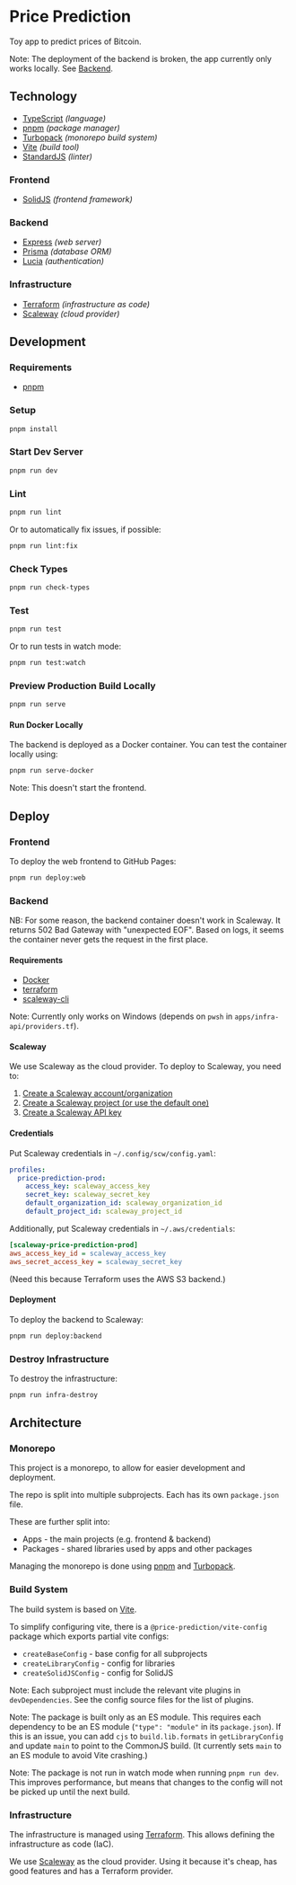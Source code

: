 # Price Prediction

Toy app to predict prices of Bitcoin.

Note: The deployment of the backend is broken, the app currently only works locally. See [Backend](#backend-1).

## Technology

* [TypeScript](https://www.typescriptlang.org/) _(language)_
* [pnpm](https://pnpm.io/) _(package manager)_
* [Turbopack](https://turbo.build/pack) _(monorepo build system)_
* [Vite](https://vitejs.dev/) _(build tool)_
* [StandardJS](https://standardjs.com/) _(linter)_

### Frontend

* [SolidJS](https://www.solidjs.com/) _(frontend framework)_

### Backend

* [Express](https://expressjs.com/) _(web server)_
* [Prisma](https://www.prisma.io/) _(database ORM)_
* [Lucia](https://lucia-auth.com/) _(authentication)_

### Infrastructure

* [Terraform](https://www.terraform.io/) _(infrastructure as code)_
* [Scaleway](https://www.scaleway.com/) _(cloud provider)_

## Development

### Requirements

* [pnpm](https://pnpm.io/installation)

### Setup

```bash
pnpm install
```

### Start Dev Server

```bash
pnpm run dev
```

### Lint

```bash
pnpm run lint
```

Or to automatically fix issues, if possible:
```bash
pnpm run lint:fix
```

### Check Types

```bash
pnpm run check-types
```

### Test

```bash
pnpm run test
```

Or to run tests in watch mode:
```bash
pnpm run test:watch
```

### Preview Production Build Locally

```bash
pnpm run serve
```

#### Run Docker Locally

The backend is deployed as a Docker container.
You can test the container locally using:
```bash
pnpm run serve-docker
```
Note: This doesn't start the frontend.

## Deploy

### Frontend

To deploy the web frontend to GitHub Pages:
```bash
pnpm run deploy:web
```

### Backend

NB: For some reason, the backend container doesn't work in Scaleway.
    It returns 502 Bad Gateway with "unexpected EOF".
    Based on logs, it seems the container never gets the request in the first place.

#### Requirements

* [Docker](https://www.docker.com/products/docker-desktop)
* [terraform](https://www.terraform.io/downloads.html)
* [scaleway-cli](https://github.com/scaleway/scaleway-cli#installation)

Note: Currently only works on Windows (depends on `pwsh` in `apps/infra-api/providers.tf`).

#### Scaleway

We use Scaleway as the cloud provider.
To deploy to Scaleway, you need to:
1. [Create a Scaleway account/organization](https://www.scaleway.com/en/docs/console/my-account/quickstart/)
2. [Create a Scaleway project (or use the default one)](https://www.scaleway.com/en/docs/console/my-project/how-to/create-a-project/)
3. [Create a Scaleway API key](https://www.scaleway.com/en/docs/identity-and-access-management/iam/how-to/create-api-keys/)

#### Credentials

Put Scaleway credentials in `~/.config/scw/config.yaml`:
```yaml
profiles:
  price-prediction-prod:
    access_key: scaleway_access_key
    secret_key: scaleway_secret_key
    default_organization_id: scaleway_organization_id
    default_project_id: scaleway_project_id
```

Additionally, put Scaleway credentials in `~/.aws/credentials`:
```ini
[scaleway-price-prediction-prod]
aws_access_key_id = scaleway_access_key
aws_secret_access_key = scaleway_secret_key
```
(Need this because Terraform uses the AWS S3 backend.)

#### Deployment

To deploy the backend to Scaleway:
```bash
pnpm run deploy:backend
```

### Destroy Infrastructure

To destroy the infrastructure:
```bash
pnpm run infra-destroy
```

## Architecture

### Monorepo

This project is a monorepo, to allow for easier development and deployment.

The repo is split into multiple subprojects.
Each has its own `package.json` file.

These are further split into:
* Apps - the main projects (e.g. frontend & backend)
* Packages - shared libraries used by apps and other packages

Managing the monorepo is done using [pnpm](https://pnpm.io/) and [Turbopack](https://turbo.build/pack).

### Build System

The build system is based on [Vite](https://vitejs.dev/).

To simplify configuring vite, there is a `@price-prediction/vite-config` package which exports partial vite configs:
* `createBaseConfig` - base config for all subprojects
* `createLibraryConfig` - config for libraries
* `createSolidJSConfig` - config for SolidJS

Note: Each subproject must include the relevant vite plugins in `devDependencies`.
      See the config source files for the list of plugins.

Note: The package is built only as an ES module.
      This requires each dependency to be an ES module (`"type": "module"` in its `package.json`).
      If this is an issue, you can add `cjs` to `build.lib.formats` in `getLibraryConfig` and update `main` to point to the CommonJS build.
      (It currently sets `main` to an ES module to avoid Vite crashing.)

Note: The package is not run in watch mode when running `pnpm run dev`.
      This improves performance, but means that changes to the config will not be picked up until the next build.

### Infrastructure

The infrastructure is managed using [Terraform](https://www.terraform.io/).
This allows defining the infrastructure as code (IaC).

We use [Scaleway](https://www.scaleway.com/) as the cloud provider.
Using it because it's cheap, has good features and has a Terraform provider.
